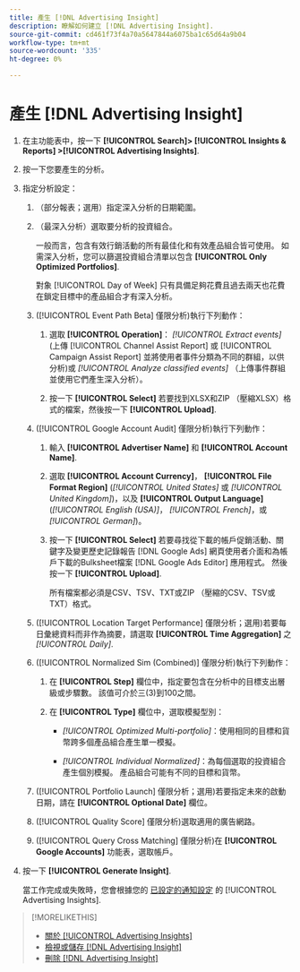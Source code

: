 ```yaml
---
title: 產生 [!DNL Advertising Insight]
description: 瞭解如何建立 [!DNL Advertising Insight].
source-git-commit: cd461f73f4a70a5647844a6075ba1c65d64a9b04
workflow-type: tm+mt
source-wordcount: '335'
ht-degree: 0%

---
```


# 產生 [!DNL Advertising Insight]

1. 在主功能表中，按一下 **[!UICONTROL Search]> [!UICONTROL Insights & Reports] >[!UICONTROL Advertising Insights]**.

2. 按一下您要產生的分析。

3. 指定分析設定：

   1. （部分報表；選用）指定深入分析的日期範圍。

   2. （最深入分析）選取要分析的投資組合。

      一般而言，包含有效行銷活動的所有最佳化和有效產品組合皆可使用。 如需深入分析，您可以篩選投資組合清單以包含 **[!UICONTROL Only Optimized Portfolios]**.

      對象 [!UICONTROL Day of Week] 只有具備足夠花費且過去兩天也花費在鎖定目標中的產品組合才有深入分析。

   3. ([!UICONTROL Event Path Beta] 僅限分析)執行下列動作：

      1. 選取 **[!UICONTROL Operation]**： *[!UICONTROL Extract events]* (上傳 [!UICONTROL Channel Assist Report] 或 [!UICONTROL Campaign Assist Report] 並將使用者事件分類為不同的群組，以供分析)或 *[!UICONTROL Analyze classified events]* （上傳事件群組並使用它們產生深入分析）。

      1. 按一下 **[!UICONTROL Select]** 若要找到XLSX和ZIP （壓縮XLSX）格式的檔案，然後按一下 **[!UICONTROL Upload]**.
   4. ([!UICONTROL Google Account Audit] 僅限分析)執行下列動作：

      1. 輸入 **[!UICONTROL Advertiser Name]** 和 **[!UICONTROL Account Name]**.

      1. 選取 **[!UICONTROL Account Currency]**， **[!UICONTROL File Format Region]** (*[!UICONTROL United States]* 或 *[!UICONTROL United Kingdom]*)，以及 **[!UICONTROL Output Language]** (*[!UICONTROL English (USA)]*， *[!UICONTROL French]*，或 *[!UICONTROL German]*)。

      1. 按一下 **[!UICONTROL Select]** 若要尋找從下載的帳戶促銷活動、關鍵字及變更歷史記錄報告 [!DNL Google Ads] 網頁使用者介面和為帳戶下載的Bulksheet檔案 [!DNL Google Ads Editor] 應用程式。 然後按一下 **[!UICONTROL Upload]**.

         所有檔案都必須是CSV、TSV、TXT或ZIP （壓縮的CSV、TSV或TXT）格式。
   5. ([!UICONTROL Location Target Performance] 僅限分析；選用)若要每日彙總資料而非作為摘要，請選取 **[!UICONTROL Time Aggregation]** 之 *[!UICONTROL Daily]*.

   6. ([!UICONTROL Normalized Sim (Combined)] 僅限分析)執行下列動作：

      1. 在 **[!UICONTROL Step]** 欄位中，指定要包含在分析中的目標支出層級或步驟數。 該值可介於三(3)到100之間。

      1. 在 **[!UICONTROL Type]** 欄位中，選取模擬型別：

         * *[!UICONTROL Optimized Multi-portfolio]*：使用相同的目標和貨幣跨多個產品組合產生單一模擬。

         * *[!UICONTROL Individual Normalized]*：為每個選取的投資組合產生個別模擬。 產品組合可能有不同的目標和貨幣。
   7. ([!UICONTROL Portfolio Launch] 僅限分析；選用)若要指定未來的啟動日期，請在 **[!UICONTROL Optional Date]** 欄位。

   8. ([!UICONTROL Quality Score] 僅限分析)選取適用的廣告網路。

   9. ([!UICONTROL Query Cross Matching] 僅限分析)在 **[!UICONTROL Google Accounts]** 功能表，選取帳戶。




4. 按一下 **[!UICONTROL Generate Insight]**.

   當工作完成或失敗時，您會根據您的 [已設定的通知設定](/help/search-social-commerce/notifications/notification-edit.md) 的 [!UICONTROL Advertising Insights].

>[!MORELIKETHIS]
>
>* [關於 [!UICONTROL Advertising Insights]](insight-about.md)
>* [檢視或儲存 [!DNL Advertising Insight]](insight-view-save.md)
>* [刪除 [!DNL Advertising Insight]](insight-delete.md)

